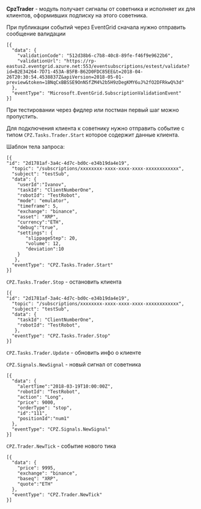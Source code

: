 ﻿**CpzTrader** - модуль получает сигналы от советника и исполняет их для клиентов, оформивших подписку на этого советника.

При публикации событий через EventGrid сначала нужно отправить сообщение валидации

```
[{
  "data": {
    "validationCode": "512d38b6-c7b8-40c8-89fe-f46f9e9622b6",
    "validationUrl": "https://rp-eastus2.eventgrid.azure.net:553/eventsubscriptions/estest/validate?id=B2E34264-7D71-453A-B5FB-B62D0FDC85EE&t=2018-04-26T20:30:54.4538837Z&apiVersion=2018-05-01-preview&token=1BNqCxBBSSE9OnNSfZM4%2b5H9zDegKMY6uJ%2fO2DFRkwQ%3d"
  },
  "eventType": "Microsoft.EventGrid.SubscriptionValidationEvent"
}]
```

При тестировании через фидлер или постман первый шаг можно пропустить.

Для подключения клиента к советнику нужно отправить событие с типом `CPZ.Tasks.Trader.Start` которое содержит данные клиента.

Шаблон тела запроса:

```
[{
"id": "2d1781af-3a4c-4d7c-bd0c-e34b19da4e19",
  "topic": "/subscriptions/xxxxxxxx-xxxx-xxxx-xxxx-xxxxxxxxxxxx",
  "subject": "testSub",
  "data": {
    "userId":"Ivanov",
    "taskId": "ClientNumberOne",
    "robotId": "TestRobot",
    "mode": "emulator",        
    "timeframe": 5,
    "exchange": "binance",
    "asset": "XRP",
    "currency":"ETH",    
    "debug":"true",
    "settings": {
       "slippageStep": 20,
       "volume": 12,
       "deviation":10
    }    
   },
  "eventType": "CPZ.Tasks.Trader.Start"
}]
```

`CPZ.Tasks.Trader.Stop` - остановить клиента

```
[{
"id": "2d1781af-3a4c-4d7c-bd0c-e34b19da4e19",
  "topic": "/subscriptions/xxxxxxxx-xxxx-xxxx-xxxx-xxxxxxxxxxxx",
  "subject": "testSub",
  "data": {
    "taskId": "ClientNumberOne",
    "robotId": "TestRobot",    
   },
  "eventType": "CPZ.Tasks.Trader.Stop"
}]
```

`CPZ.Tasks.Trader.Update` - обновить инфо о клиенте


 

`CPZ.Signals.NewSignal` - новый сигнал от советника

```
[{
  "data": {
    "alertTime":"2018-03-19T10:00:00Z",
    "robotId": "TestRobot",
    "action": "Long",
    "price": 9000, 
    "orderType": "stop",      
    "id":"111",  
    "positionId":"num1"
  },
  "eventType": "CPZ.Signals.NewSignal"
}]
```

`CPZ.Trader.NewTick` - событие нового тика
```
[{
  "data": {
    "price": 9995, 
    "exchange": "binance",   
    "baseq": "XRP",    
    "quote":"ETH"
  },
  "eventType": "CPZ.Trader.NewTick"
}]
```


